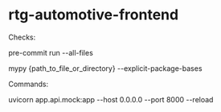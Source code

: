 # rtg-automotive-frontend

Checks:

pre-commit run --all-files

mypy {path_to_file_or_directory} --explicit-package-bases

Commands:

uvicorn app.api.mock:app --host 0.0.0.0 --port 8000 --reload
